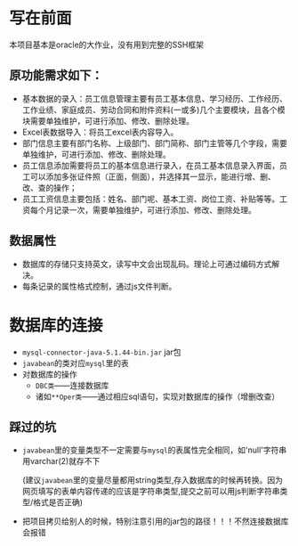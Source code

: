 # 写在前面

  本项目基本是oracle的大作业，没有用到完整的SSH框架
  
## 原功能需求如下：
* 基本数据的录入：员工信息管理主要有员工基本信息、学习经历、工作经历、工作业绩、家庭成员、劳动合同和附件资料(一或多)几个主要模块，且各个模块需要单独维护，可进行添加、修改、删除处理。
* Excel表数据导入：将员工excel表内容导入。
* 部门信息主要有部门名称、上级部门、部门简称、部门主管等几个字段，需要单独维护，可进行添加、修改、删除处理。
* 员工信息添加需要将员工的基本信息进行录入，在员工基本信息录入界面，员工可以添加多张证件照（正面，侧面），并选择其一显示，能进行增、删、改、查的操作；
* 员工工资信息主要包括：姓名、部门呢、基本工资、岗位工资、补贴等等。工资每个月记录一次，需要单独维护，可进行添加、修改、删除处理。
   
## 数据属性
* 数据库的存储只支持英文，读写中文会出现乱码。理论上可通过编码方式解决。
* 每条记录的属性格式控制，通过js文件判断。

# 数据库的连接
 * `mysql-connector-java-5.1.44-bin.jar` jar包
 * `javabean`的类对应`mysql`里的表
 * 对数据库的操作
     * `DBC类`——连接数据库
     * 诸如`**Oper类`——通过相应sql语句，实现对数据库的操作（增删改查）
    	
## 踩过的坑
* `javabean`里的变量类型不一定需要与`mysql`的表属性完全相同，如'null'字符串用varchar(2)就存不下
	
	(建议`javabean`里的变量尽量都用string类型,存入数据库的时候再转换。因为网页填写的表单内容传递的应该是字符串类型,提交之前可以用js判断字符串类型/格式是否正确)
* 把项目拷贝给别人的时候，特别注意引用的jar包的路径！！！不然连接数据库会报错